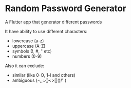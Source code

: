 # Random Password Generator

A Flutter app that generator different passwords

It have ability to use different characters:  
- lowercase (a-z)  
- uppercase (A-Z)  
- symbols (!, #, " etc)  
- numbers (0-9)

Also it can exclude:  
- similar (like 0-O, 1-l and others)  
- ambiguous (~,;:.{}\<\>\[\]\(\)/\'`)
